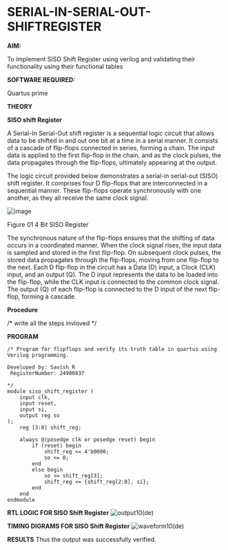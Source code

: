 # SERIAL-IN-SERIAL-OUT-SHIFTREGISTER

**AIM:**

To implement  SISO Shift Register using verilog and validating their functionality using their functional tables

**SOFTWARE REQUIRED:**

Quartus prime

**THEORY**

**SISO shift Register**

A Serial-In Serial-Out shift register is a sequential logic circuit that allows data to be shifted in and out one bit at a time in a serial manner. It consists of a cascade of flip-flops connected in series, forming a chain. The input data is applied to the first flip-flop in the chain, and as the clock pulses, the data propagates through the flip-flops, ultimately appearing at the output.

The logic circuit provided below demonstrates a serial-in serial-out (SISO) shift register. It comprises four D flip-flops that are interconnected in a sequential manner. These flip-flops operate synchronously with one another, as they all receive the same clock signal.

![image](https://github.com/naavaneetha/SERIAL-IN-SERIAL-OUT-SHIFTREGISTER/assets/154305477/e81c4072-37f9-46c6-8145-566764b74c3a)

Figure 01 4 Bit SISO Register

The synchronous nature of the flip-flops ensures that the shifting of data occurs in a coordinated manner. When the clock signal rises, the input data is sampled and stored in the first flip-flop. On subsequent clock pulses, the stored data propagates through the flip-flops, moving from one flip-flop to the next.
Each D flip-flop in the circuit has a Data (D) input, a Clock (CLK) input, and an output (Q). The D input represents the data to be loaded into the flip-flop, while the CLK input is connected to the common clock signal. The output (Q) of each flip-flop is connected to the D input of the next flip-flop, forming a cascade.

**Procedure**

/* write all the steps invloved */

**PROGRAM**
```
/* Program for flipflops and verify its truth table in quartus using Verilog programming.

Developed by: Savish R
 RegisterNumber: 24900837

*/
module siso_shift_register (
    input clk,    
    input reset, 
    input si,     
    output reg so 
);
    reg [3:0] shift_reg; 

    always @(posedge clk or posedge reset) begin
        if (reset) begin
            shift_reg <= 4'b0000; 
            so <= 0;            
        end
        else begin
            so <= shift_reg[3];              
            shift_reg <= {shift_reg[2:0], si}; 
        end
    end
endmodule
```

**RTL LOGIC FOR SISO Shift Register**
![output10(de)](https://github.com/user-attachments/assets/31576513-086e-4f0c-ac27-d1529957e6ee)


**TIMING DIGRAMS FOR SISO Shift Register**
![waveform10(de)](https://github.com/user-attachments/assets/42b600e4-12c7-4e1b-ac31-72b29f38cb8a)


**RESULTS**
Thus the output was successfully verified.
